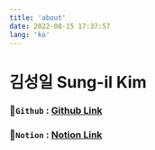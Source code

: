 ```yaml
---
title: 'about'
date: 2022-08-15 17:37:57
lang: 'ko'
---
```


# 김성일 Sung-il Kim


### 💾`Github` : <a href="https://github.com/SI-Kim" target="_blank">Github Link</a>
### 🌠`Notion` : <a href="https://skim88-skill-book.notion.site/Sung-il-Kim-495105a73ee146948168fa8e76b54383" target="_blank">Notion Link</a>